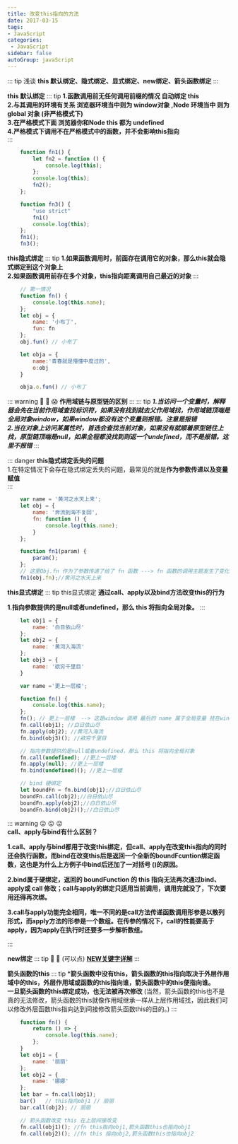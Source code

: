 ```yaml
---
title: 改变this指向的方法   
date: 2017-03-15
tags:
- JavaScript
categories: 
 - JavaScript
sidebar: false
autoGroup: javaScript
---
```

::: tip 
浅谈 **this 默认绑定、隐式绑定、显式绑定、new绑定、箭头函数绑定**
:::

**this 默认绑定** 
::: tip
 **1.函数调用前无任何调用前缀的情况 自动绑定 this**  <br/>
 **2.与其调用的环境有关系 浏览器环境当中则为 window对象 ,Node 环境当中 则为 global 对象 (非严格模式下)** <br/>
 **3.在严格模式下面 浏览器你和Node this 都为 undefined** <br/>
 **4.严格模式下调用不在严格模式中的函数，并不会影响this指向** <br/>
:::
```js
    function fn1() {
        let fn2 = function () {
            console.log(this);  
        };
        console.log(this); 
        fn2();
    };

    function fn3() {
        "use strict"
        fn1()
        console.log(this);
    };
    fn1();
    fn3();
```
**this隐式绑定**
::: tip
**1.如果函数调用时，前面存在调用它的对象，那么this就会隐式绑定到这个对象上** <br/>
**2.如果函数调用前存在多个对象，this指向距离调用自己最近的对象**
:::
```js
    // 第一情况
    function fn() {
        console.log(this.name);
    };
    let obj = {
        name: '小布丁',
        fun: fn
    };
    obj.fun() // 小布丁

    let obja = {
        name:'青春就是懵懂中度过的',
        o:obj
    }

    obja.o.fun() // 小布丁
```
::: warning
:tada: :100: :scream:
**作用域链与原型链的区别**
:::
::: tip 
***1.当访问一个变量时，解释器会先在当前作用域查找标识符，如果没有找到就去父作用域找，作用域链顶端是全局对象window，如果window都没有这个变量则报错。注意是报错*** <br/>
***2.当在对象上访问某属性时，首选会查找当前对象，如果没有就顺着原型链往上找，原型链顶端是null，如果全程都没找到则返一个undefined，而不是报错。这里不报错***
:::

::: danger
**this隐式绑定丢失的问题** <br/>
1.在特定情况下会存在隐式绑定丢失的问题，最常见的就是**作为参数传递以及变量赋值**  
:::
```js
    var name = '黄河之水天上来';
    let obj = {
        name: '奔流到海不复回',
        fn: function () {
            console.log(this.name);
        }
    };

    function fn1(param) {
        param();
    };
    // 这里Obj.fn 作为了参数传递了给了 fn 函数 ---> fn 函数的调用主题发生了变化 是 window 
    fn1(obj.fn);//黄河之水天上来

```
**this显式绑定**
::: tip
this显式绑定 **通过call、apply以及bind方法改变this的行为**

**1.指向参数提供的是null或者undefined，那么 this 将指向全局对象。**
:::

```js
    let obj1 = {
        name: '白日依山尽'
    };
    let obj2 = {
        name: '黄河入海流'
    };
    let obj3 = {
        name: '欲穷千里目'
    }

    var name ='更上一层楼';

    function fn() {
        console.log(this.name);
    };
    fn(); // 更上一层楼  --> 这是window 调用 最后的 name 属于全局变量 挂在window对象下面 
    fn.call(obj1); //白日依山尽
    fn.apply(obj2); //黄河入海流
    fn.bind(obj3)(); //欲穷千里目

    // 指向参数提供的是null或者undefined，那么 this 将指向全局对象
    fn.call(undefined); //更上一层楼
    fn.apply(null); //更上一层楼
    fn.bind(undefined)(); //更上一层楼

    // bind 硬绑定
    let boundFn = fn.bind(obj1);//白日依山尽
    boundFn.call(obj2);//白日依山尽
    boundFn.apply(obj2);//白日依山尽
    boundFn.bind(obj2)();//白日依山尽

```
::: warning
:stuck_out_tongue: :stuck_out_tongue: :stuck_out_tongue: <br/>
**call、apply与bind有什么区别？**<br/>

**1.call、apply与bind都用于改变this绑定，但call、apply在改变this指向的同时还会执行函数，而bind在改变this后是返回一个全新的boundFcuntion绑定函数，这也是为什么上方例子中bind后还加了一对括号 ()的原因。**<br/>

**2.bind属于硬绑定，返回的 boundFunction 的 this 指向无法再次通过bind、apply或 call 修改；call与apply的绑定只适用当前调用，调用完就没了，下次要用还得再次绑。**<br/>

**3.call与apply功能完全相同，唯一不同的是call方法传递函数调用形参是以散列形式，而apply方法的形参是一个数组。在传参的情况下，call的性能要高于apply，因为apply在执行时还要多一步解析数组。**<br/>

:::

**new绑定**
::: tip
:handshake: :handshake: (可以点)
**[NEW关键字详解](../2018/2018-01-10-NEW关键字)** 
::: 

**箭头函数的this**
::: tip
***箭头函数中没有this，箭头函数的this指向取决于外层作用域中的this，外层作用域或函数的this指向谁，箭头函数中的this便指向谁。**<br/>
**一旦箭头函数的this绑定成功，也无法被再次修改** (当然，箭头函数的this也不是真的无法修改，箭头函数的this就像作用域继承一样从上层作用域找，因此我们可以修改外层函数this指向达到间接修改箭头函数this的目的。)
:::
```js
    function fn() {
        return () => {
            console.log(this.name);
        };
    }
    let obj1 = {
        name: '丽丽'
    };
    let obj2 = {
        name: '娜娜'
    };
    let bar = fn.call(obj1); 
    bar()   // this指向obj1 // 丽丽
    bar.call(obj2); // 丽丽  

    // 箭头函数改变 this 在上层间接改变
    fn.call(obj1)(); //fn this指向obj1,箭头函数this也指向obj1
    fn.call(obj2)(); //fn this 指向obj2,箭头函数this也指向obj2

```

